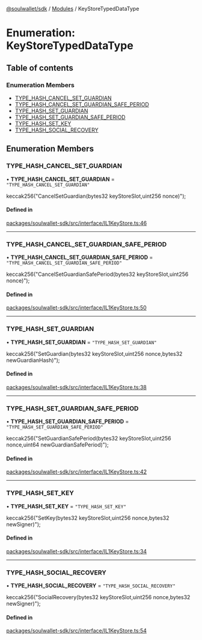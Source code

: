[@soulwallet/sdk](../README.md) / [Modules](../modules.md) / KeyStoreTypedDataType

# Enumeration: KeyStoreTypedDataType

## Table of contents

### Enumeration Members

- [TYPE\_HASH\_CANCEL\_SET\_GUARDIAN](KeyStoreTypedDataType.md#type_hash_cancel_set_guardian)
- [TYPE\_HASH\_CANCEL\_SET\_GUARDIAN\_SAFE\_PERIOD](KeyStoreTypedDataType.md#type_hash_cancel_set_guardian_safe_period)
- [TYPE\_HASH\_SET\_GUARDIAN](KeyStoreTypedDataType.md#type_hash_set_guardian)
- [TYPE\_HASH\_SET\_GUARDIAN\_SAFE\_PERIOD](KeyStoreTypedDataType.md#type_hash_set_guardian_safe_period)
- [TYPE\_HASH\_SET\_KEY](KeyStoreTypedDataType.md#type_hash_set_key)
- [TYPE\_HASH\_SOCIAL\_RECOVERY](KeyStoreTypedDataType.md#type_hash_social_recovery)

## Enumeration Members

### TYPE\_HASH\_CANCEL\_SET\_GUARDIAN

• **TYPE\_HASH\_CANCEL\_SET\_GUARDIAN** = ``"TYPE_HASH_CANCEL_SET_GUARDIAN"``

keccak256("CancelSetGuardian(bytes32 keyStoreSlot,uint256 nonce)");

#### Defined in

[packages/soulwallet-sdk/src/interface/IL1KeyStore.ts:46](https://github.com/SoulWallet/soulwalletlib/blob/c4026ab/packages/soulwallet-sdk/src/interface/IL1KeyStore.ts#L46)

___

### TYPE\_HASH\_CANCEL\_SET\_GUARDIAN\_SAFE\_PERIOD

• **TYPE\_HASH\_CANCEL\_SET\_GUARDIAN\_SAFE\_PERIOD** = ``"TYPE_HASH_CANCEL_SET_GUARDIAN_SAFE_PERIOD"``

keccak256("CancelSetGuardianSafePeriod(bytes32 keyStoreSlot,uint256 nonce)");

#### Defined in

[packages/soulwallet-sdk/src/interface/IL1KeyStore.ts:50](https://github.com/SoulWallet/soulwalletlib/blob/c4026ab/packages/soulwallet-sdk/src/interface/IL1KeyStore.ts#L50)

___

### TYPE\_HASH\_SET\_GUARDIAN

• **TYPE\_HASH\_SET\_GUARDIAN** = ``"TYPE_HASH_SET_GUARDIAN"``

keccak256("SetGuardian(bytes32 keyStoreSlot,uint256 nonce,bytes32 newGuardianHash)");

#### Defined in

[packages/soulwallet-sdk/src/interface/IL1KeyStore.ts:38](https://github.com/SoulWallet/soulwalletlib/blob/c4026ab/packages/soulwallet-sdk/src/interface/IL1KeyStore.ts#L38)

___

### TYPE\_HASH\_SET\_GUARDIAN\_SAFE\_PERIOD

• **TYPE\_HASH\_SET\_GUARDIAN\_SAFE\_PERIOD** = ``"TYPE_HASH_SET_GUARDIAN_SAFE_PERIOD"``

keccak256("SetGuardianSafePeriod(bytes32 keyStoreSlot,uint256 nonce,uint64 newGuardianSafePeriod)");

#### Defined in

[packages/soulwallet-sdk/src/interface/IL1KeyStore.ts:42](https://github.com/SoulWallet/soulwalletlib/blob/c4026ab/packages/soulwallet-sdk/src/interface/IL1KeyStore.ts#L42)

___

### TYPE\_HASH\_SET\_KEY

• **TYPE\_HASH\_SET\_KEY** = ``"TYPE_HASH_SET_KEY"``

keccak256("SetKey(bytes32 keyStoreSlot,uint256 nonce,bytes32 newSigner)");

#### Defined in

[packages/soulwallet-sdk/src/interface/IL1KeyStore.ts:34](https://github.com/SoulWallet/soulwalletlib/blob/c4026ab/packages/soulwallet-sdk/src/interface/IL1KeyStore.ts#L34)

___

### TYPE\_HASH\_SOCIAL\_RECOVERY

• **TYPE\_HASH\_SOCIAL\_RECOVERY** = ``"TYPE_HASH_SOCIAL_RECOVERY"``

keccak256("SocialRecovery(bytes32 keyStoreSlot,uint256 nonce,bytes32 newSigner)");

#### Defined in

[packages/soulwallet-sdk/src/interface/IL1KeyStore.ts:54](https://github.com/SoulWallet/soulwalletlib/blob/c4026ab/packages/soulwallet-sdk/src/interface/IL1KeyStore.ts#L54)

